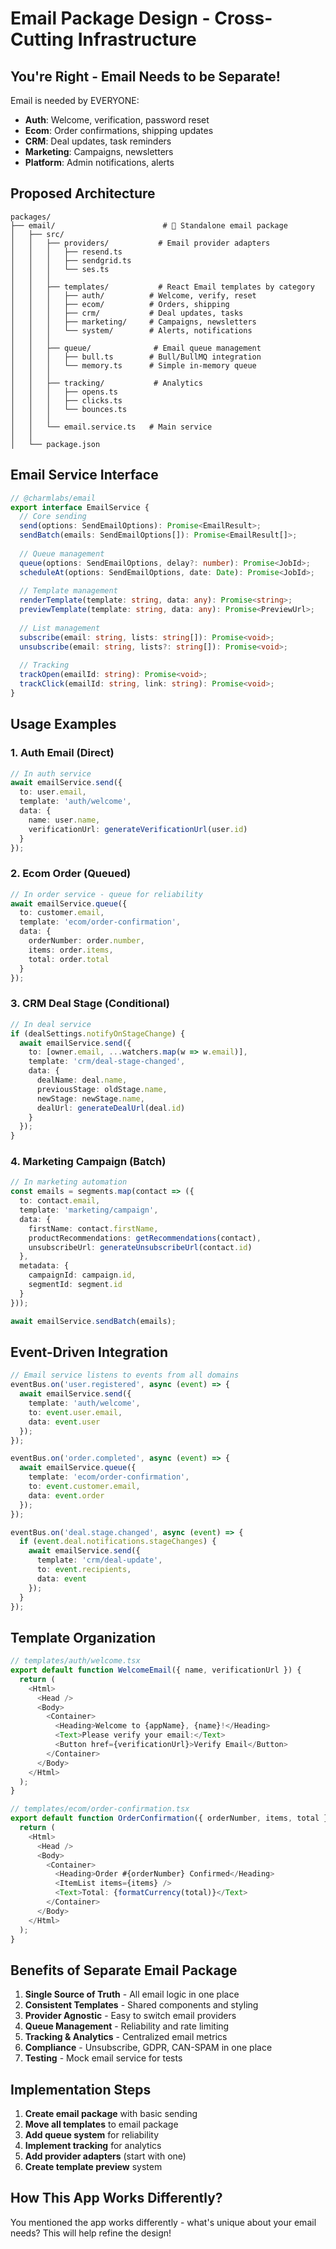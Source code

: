 # Email Package Design - Cross-Cutting Infrastructure

## You're Right - Email Needs to be Separate!

Email is needed by EVERYONE:
- **Auth**: Welcome, verification, password reset
- **Ecom**: Order confirmations, shipping updates
- **CRM**: Deal updates, task reminders
- **Marketing**: Campaigns, newsletters
- **Platform**: Admin notifications, alerts

## Proposed Architecture

```
packages/
├── email/                        # 📧 Standalone email package
│   ├── src/
│   │   ├── providers/           # Email provider adapters
│   │   │   ├── resend.ts
│   │   │   ├── sendgrid.ts
│   │   │   └── ses.ts
│   │   │
│   │   ├── templates/           # React Email templates by category
│   │   │   ├── auth/          # Welcome, verify, reset
│   │   │   ├── ecom/          # Orders, shipping
│   │   │   ├── crm/           # Deal updates, tasks
│   │   │   ├── marketing/     # Campaigns, newsletters
│   │   │   └── system/        # Alerts, notifications
│   │   │
│   │   ├── queue/              # Email queue management
│   │   │   ├── bull.ts        # Bull/BullMQ integration
│   │   │   └── memory.ts      # Simple in-memory queue
│   │   │
│   │   ├── tracking/           # Analytics
│   │   │   ├── opens.ts
│   │   │   ├── clicks.ts
│   │   │   └── bounces.ts
│   │   │
│   │   └── email.service.ts   # Main service
│   │
│   └── package.json
```

## Email Service Interface

```typescript
// @charmlabs/email
export interface EmailService {
  // Core sending
  send(options: SendEmailOptions): Promise<EmailResult>;
  sendBatch(emails: SendEmailOptions[]): Promise<EmailResult[]>;
  
  // Queue management
  queue(options: SendEmailOptions, delay?: number): Promise<JobId>;
  scheduleAt(options: SendEmailOptions, date: Date): Promise<JobId>;
  
  // Template management
  renderTemplate(template: string, data: any): Promise<string>;
  previewTemplate(template: string, data: any): Promise<PreviewUrl>;
  
  // List management
  subscribe(email: string, lists: string[]): Promise<void>;
  unsubscribe(email: string, lists?: string[]): Promise<void>;
  
  // Tracking
  trackOpen(emailId: string): Promise<void>;
  trackClick(emailId: string, link: string): Promise<void>;
}
```

## Usage Examples

### 1. Auth Email (Direct)
```typescript
// In auth service
await emailService.send({
  to: user.email,
  template: 'auth/welcome',
  data: {
    name: user.name,
    verificationUrl: generateVerificationUrl(user.id)
  }
});
```

### 2. Ecom Order (Queued)
```typescript
// In order service - queue for reliability
await emailService.queue({
  to: customer.email,
  template: 'ecom/order-confirmation',
  data: {
    orderNumber: order.number,
    items: order.items,
    total: order.total
  }
});
```

### 3. CRM Deal Stage (Conditional)
```typescript
// In deal service
if (dealSettings.notifyOnStageChange) {
  await emailService.send({
    to: [owner.email, ...watchers.map(w => w.email)],
    template: 'crm/deal-stage-changed',
    data: {
      dealName: deal.name,
      previousStage: oldStage.name,
      newStage: newStage.name,
      dealUrl: generateDealUrl(deal.id)
    }
  });
}
```

### 4. Marketing Campaign (Batch)
```typescript
// In marketing automation
const emails = segments.map(contact => ({
  to: contact.email,
  template: 'marketing/campaign',
  data: {
    firstName: contact.firstName,
    productRecommendations: getRecommendations(contact),
    unsubscribeUrl: generateUnsubscribeUrl(contact.id)
  },
  metadata: {
    campaignId: campaign.id,
    segmentId: segment.id
  }
}));

await emailService.sendBatch(emails);
```

## Event-Driven Integration

```typescript
// Email service listens to events from all domains
eventBus.on('user.registered', async (event) => {
  await emailService.send({
    template: 'auth/welcome',
    to: event.user.email,
    data: event.user
  });
});

eventBus.on('order.completed', async (event) => {
  await emailService.queue({
    template: 'ecom/order-confirmation',
    to: event.customer.email,
    data: event.order
  });
});

eventBus.on('deal.stage.changed', async (event) => {
  if (event.deal.notifications.stageChanges) {
    await emailService.send({
      template: 'crm/deal-update',
      to: event.recipients,
      data: event
    });
  }
});
```

## Template Organization

```typescript
// templates/auth/welcome.tsx
export default function WelcomeEmail({ name, verificationUrl }) {
  return (
    <Html>
      <Head />
      <Body>
        <Container>
          <Heading>Welcome to {appName}, {name}!</Heading>
          <Text>Please verify your email:</Text>
          <Button href={verificationUrl}>Verify Email</Button>
        </Container>
      </Body>
    </Html>
  );
}

// templates/ecom/order-confirmation.tsx
export default function OrderConfirmation({ orderNumber, items, total }) {
  return (
    <Html>
      <Head />
      <Body>
        <Container>
          <Heading>Order #{orderNumber} Confirmed</Heading>
          <ItemList items={items} />
          <Text>Total: {formatCurrency(total)}</Text>
        </Container>
      </Body>
    </Html>
  );
}
```

## Benefits of Separate Email Package

1. **Single Source of Truth** - All email logic in one place
2. **Consistent Templates** - Shared components and styling
3. **Provider Agnostic** - Easy to switch email providers
4. **Queue Management** - Reliability and rate limiting
5. **Tracking & Analytics** - Centralized email metrics
6. **Compliance** - Unsubscribe, GDPR, CAN-SPAM in one place
7. **Testing** - Mock email service for tests

## Implementation Steps

1. **Create email package** with basic sending
2. **Move all templates** to email package
3. **Add queue system** for reliability
4. **Implement tracking** for analytics
5. **Add provider adapters** (start with one)
6. **Create template preview** system

## How This App Works Differently?

You mentioned the app works differently - what's unique about your email needs? This will help refine the design!